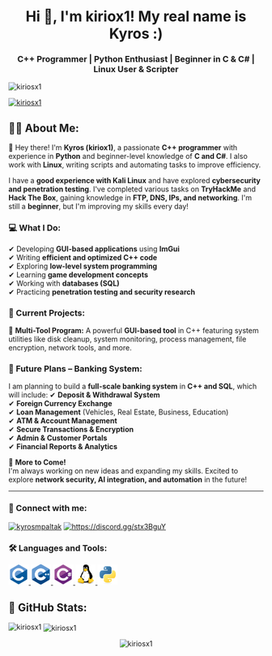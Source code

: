 <h1 align="center">Hi 👋, I'm kiriox1! My real name is Kyros :)</h1>
<h3 align="center">C++ Programmer | Python Enthusiast | Beginner in C & C# | Linux User & Scripter</h3>

<p align="left"> <img src="https://komarev.com/ghpvc/?username=kiriosx1&label=Profile%20views&color=0e75b6&style=flat" alt="kiriosx1" /> </p>

<p align="left"> <a href="https://github.com/ryo-ma/github-profile-trophy"><img src="https://github-profile-trophy.vercel.app/?username=kiriosx1" alt="kiriosx1" /></a> </p>

## 👨‍💻 About Me:

👋 Hey there! I'm **Kyros (kiriox1)**, a passionate **C++ programmer** with experience in **Python** and beginner-level knowledge of **C and C#**. I also work with **Linux**, writing scripts and automating tasks to improve efficiency.

I have a **good experience with Kali Linux** and have explored **cybersecurity and penetration testing**. I've completed various tasks on **TryHackMe** and **Hack The Box**, gaining knowledge in **FTP, DNS, IPs, and networking**. I'm still a **beginner**, but I'm improving my skills every day!  

### 💻 What I Do:
✔ Developing **GUI-based applications** using **ImGui**  
✔ Writing **efficient and optimized C++ code**  
✔ Exploring **low-level system programming**  
✔ Learning **game development concepts**  
✔ Working with **databases (SQL)**  
✔ Practicing **penetration testing and security research**  

### 🚀 Current Projects:
🔹 **Multi-Tool Program:** A powerful **GUI-based tool** in C++ featuring system utilities like disk cleanup, system monitoring, process management, file encryption, network tools, and more.  

### 🏦 Future Plans – Banking System:
I am planning to build a **full-scale banking system** in **C++ and SQL**, which will include:
✔ **Deposit & Withdrawal System**  
✔ **Foreign Currency Exchange**  
✔ **Loan Management** (Vehicles, Real Estate, Business, Education)  
✔ **ATM & Account Management**  
✔ **Secure Transactions & Encryption**  
✔ **Admin & Customer Portals**  
✔ **Financial Reports & Analytics**  

📌 **More to Come!**  
I'm always working on new ideas and expanding my skills. Excited to explore **network security, AI integration, and automation** in the future!  

---

<h3 align="left">📨 Connect with me:</h3>
<p align="left">
<a href="https://instagram.com/kyrosmpaltak" target="blank"><img align="center" src="https://raw.githubusercontent.com/rahuldkjain/github-profile-readme-generator/master/src/images/icons/Social/instagram.svg" alt="kyrosmpaltak" height="30" width="40" /></a>
<a href="https://discord.gg/heEtr4Fj6n" target="blank"><img align="center" src="https://raw.githubusercontent.com/rahuldkjain/github-profile-readme-generator/master/src/images/icons/Social/discord.svg" alt="https://discord.gg/stx3BguY" height="30" width="40" /></a>
</p>

<h3 align="left">🛠 Languages and Tools:</h3>
<p align="left"> 
<a href="https://www.cprogramming.com/" target="_blank" rel="noreferrer"> <img src="https://raw.githubusercontent.com/devicons/devicon/master/icons/c/c-original.svg" alt="c" width="40" height="40"/> </a> 
<a href="https://www.w3schools.com/cpp/" target="_blank" rel="noreferrer"> <img src="https://raw.githubusercontent.com/devicons/devicon/master/icons/cplusplus/cplusplus-original.svg" alt="cplusplus" width="40" height="40"/> </a> 
<a href="https://www.w3schools.com/cs/" target="_blank" rel="noreferrer"> <img src="https://raw.githubusercontent.com/devicons/devicon/master/icons/csharp/csharp-original.svg" alt="csharp" width="40" height="40"/> </a> 
<a href="https://www.linux.org/" target="_blank" rel="noreferrer"> <img src="https://raw.githubusercontent.com/devicons/devicon/master/icons/linux/linux-original.svg" alt="linux" width="40" height="40"/> </a> 
<a href="https://www.python.org" target="_blank" rel="noreferrer"> <img src="https://raw.githubusercontent.com/devicons/devicon/master/icons/python/python-original.svg" alt="python" width="40" height="40"/> </a> 
</p>

## 🌟 GitHub Stats:
<p><img align="left" src="https://github-readme-stats.vercel.app/api/top-langs?username=kiriosx1&show_icons=true&locale=en&layout=compact" alt="kiriosx1" /></p>

<p>&nbsp;<img align="center" src="https://github-readme-stats.vercel.app/api?username=kiriosx1&show_icons=true&locale=en" alt="kiriosx1" /></p>

<p align="center">
  <img src="https://github-readme-streak-stats.herokuapp.com/?user=kiriosx1&theme=dark" alt="kiriosx1" />
</p>
